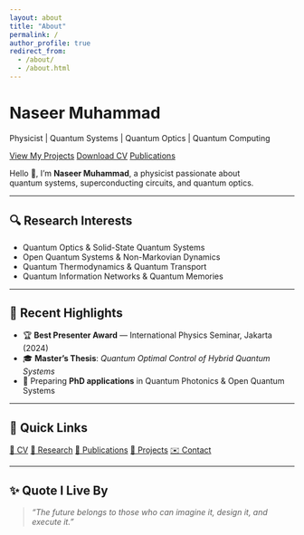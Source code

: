 ```yaml
---
layout: about
title: "About"
permalink: /
author_profile: true
redirect_from: 
  - /about/
  - /about.html
---
```


<div class="hero">
  <h1 class="hero-title">Naseer Muhammad</h1>
  <p class="hero-subtitle">Physicist | Quantum Systems | Quantum Optics | Quantum Computing</p>
</div>

<div class="quick-links">
  <a href="/portfolio/" class="btn">View My Projects</a>
  <a href="/cv/" class="btn">Download CV</a>
  <a href="/publications/" class="btn">Publications</a>
</div>

Hello 👋, I’m **Naseer Muhammad**, a physicist passionate about  
quantum systems, superconducting circuits, and quantum optics.

---

## 🔍 Research Interests
- Quantum Optics & Solid-State Quantum Systems  
- Open Quantum Systems & Non-Markovian Dynamics  
- Quantum Thermodynamics & Quantum Transport  
- Quantum Information Networks & Quantum Memories  

---

## 📌 Recent Highlights
- 🏆 **Best Presenter Award** — International Physics Seminar, Jakarta (2024)  
- 🎓 **Master’s Thesis**: *Quantum Optimal Control of Hybrid Quantum Systems*  
- 📖 Preparing **PhD applications** in Quantum Photonics & Open Quantum Systems  

---

## 📂 Quick Links
<div class="quick-links">
  <a class="btn" href="assets/pdf/cv.pdf">📑 CV</a>
  <a class="btn" href="research.md">🧪 Research</a>
  <a class="btn" href="publications.md">📜 Publications</a>
  <a class="btn" href="portfolio.md">💼 Projects</a>
  <a class="btn" href="contact.md">✉️ Contact</a>
</div>

---

## ✨ Quote I Live By
> *“The future belongs to those who can imagine it, design it, and execute it.”*

